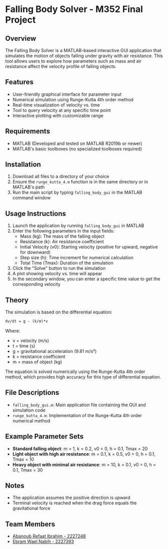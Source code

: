 # Falling Body Solver - M352 Final Project

## Overview

The Falling Body Solver is a MATLAB-based interactive GUI application that simulates the motion of objects falling under gravity with air resistance. This tool allows users to explore how parameters such as mass and air resistance affect the velocity profile of falling objects.

## Features

- User-friendly graphical interface for parameter input
- Numerical simulation using Runge-Kutta 4th order method
- Real-time visualization of velocity vs. time
- Tool to query velocity at any specific time point
- Interactive plotting with customizable range

## Requirements

- MATLAB (Developed and tested on MATLAB R2019b or newer)
- MATLAB's basic toolboxes (no specialized toolboxes required)

## Installation

1. Download all files to a directory of your choice
2. Ensure the `runge_kutta_4.m` function is in the same directory or in MATLAB's path
3. Run the main script by typing `falling_body_gui` in the MATLAB command window

## Usage Instructions

1. Launch the application by running `falling_body_gui` in MATLAB
2. Enter the following parameters in the input fields:
   - Mass (kg): The mass of the falling object
   - Resistance (k): Air resistance coefficient
   - Initial Velocity (v0): Starting velocity (positive for upward, negative for downward)
   - Step size (h): Time increment for numerical calculation
   - Total Time (Tmax): Duration of the simulation
3. Click the "Solve" button to run the simulation
4. A plot showing velocity vs. time will appear
5. In the secondary window, you can enter a specific time value to get the corresponding velocity

## Theory

The simulation is based on the differential equation:

```latex
dv/dt = g - (k/m)*v
```

Where:

- v = velocity (m/s)
- t = time (s)
- g = gravitational acceleration (9.81 m/s²)
- k = resistance coefficient
- m = mass of object (kg)

The equation is solved numerically using the Runge-Kutta 4th order method, which provides high accuracy for this type of differential equation.

## File Descriptions

- `falling_body_gui.m`: Main application file containing the GUI and simulation code
- `runge_kutta_4.m`: Implementation of the Runge-Kutta 4th order numerical method

## Example Parameter Sets

- **Standard falling object**: m = 1, k = 0.2, v0 = 0, h = 0.1, Tmax = 20
- **Light object with high air resistance**: m = 0.1, k = 0.5, v0 = 0, h = 0.1, Tmax = 10
- **Heavy object with minimal air resistance**: m = 10, k = 0.1, v0 = 0, h = 0.1, Tmax = 30

## Notes

- The application assumes the positive direction is upward
- Terminal velocity is reached when the drag force equals the gravitational force

## Team Members

- [Abanoub Refaat Ibrahim - 2227248](https://github.com/abanoub-refaat)
- [Ebram Wael Nabih - 2227393](https://github.com/Ebram-Wael)
